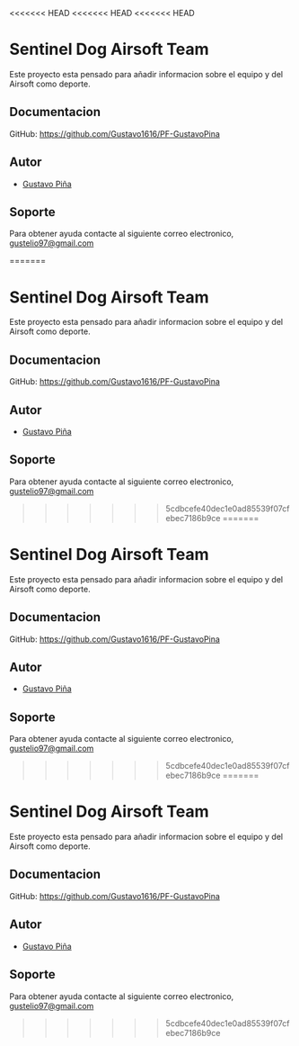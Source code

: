 <<<<<<< HEAD
<<<<<<< HEAD
<<<<<<< HEAD

# Sentinel Dog Airsoft Team

Este proyecto esta pensado para añadir informacion sobre el equipo y del Airsoft como deporte.


## Documentacion
GitHub: https://github.com/Gustavo1616/PF-GustavoPina
## Autor

- [Gustavo Piña](https://github.com/Gustavo1616)


## Soporte

Para obtener ayuda contacte al siguiente correo electronico, gustelio97@gmail.com

=======
# Sentinel Dog Airsoft Team

Este proyecto esta pensado para añadir informacion sobre el equipo y del Airsoft como deporte.


## Documentacion
GitHub: https://github.com/Gustavo1616/PF-GustavoPina
## Autor

- [Gustavo Piña](https://github.com/Gustavo1616)


## Soporte

Para obtener ayuda contacte al siguiente correo electronico, gustelio97@gmail.com
>>>>>>> 5cdbcefe40dec1e0ad85539f07cfebec7186b9ce
=======
# Sentinel Dog Airsoft Team

Este proyecto esta pensado para añadir informacion sobre el equipo y del Airsoft como deporte.


## Documentacion
GitHub: https://github.com/Gustavo1616/PF-GustavoPina
## Autor

- [Gustavo Piña](https://github.com/Gustavo1616)


## Soporte

Para obtener ayuda contacte al siguiente correo electronico, gustelio97@gmail.com
>>>>>>> 5cdbcefe40dec1e0ad85539f07cfebec7186b9ce
=======
# Sentinel Dog Airsoft Team

Este proyecto esta pensado para añadir informacion sobre el equipo y del Airsoft como deporte.


## Documentacion
GitHub: https://github.com/Gustavo1616/PF-GustavoPina
## Autor

- [Gustavo Piña](https://github.com/Gustavo1616)


## Soporte

Para obtener ayuda contacte al siguiente correo electronico, gustelio97@gmail.com
>>>>>>> 5cdbcefe40dec1e0ad85539f07cfebec7186b9ce
